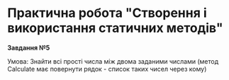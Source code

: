 # Практична робота "Створення і використання статичних методів"
**Завдання №5**

Умова: Знайти всі прості числа між двома заданими числами (метод Calculate має повернути рядок - список таких чисел через кому)

